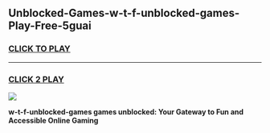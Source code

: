 
## Unblocked-Games-w-t-f-unblocked-games-Play-Free-5guai
<h3>
<a href="https://premium76.site?title=w-t-f-unblocked-games&ref=18A1">CLICK TO PLAY</a></h3>
<hr>

<h3>
<a href="https://premium76.site?title=w-t-f-unblocked-games&ref=18A1">CLICK 2 PLAY</a>
  
</h3>

<a href="https://premium76.site?title=w-t-f-unblocked-games&ref=18A1"><img src="https://clearcache.store/games.png"></a>


**w-t-f-unblocked-games games unblocked: Your Gateway to Fun and Accessible Online Gaming**
